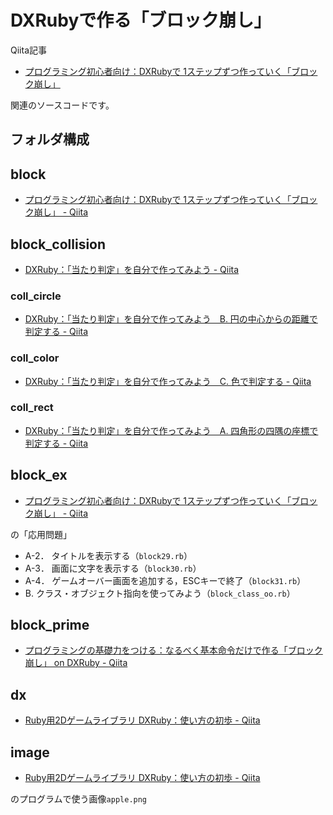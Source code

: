 # DXRubyで作る「ブロック崩し」

Qiita記事

- [プログラミング初心者向け：DXRubyで 1ステップずつ作っていく「ブロック崩し」](https://qiita.com/noanoa07/items/9ebc059550c620ab223c)

関連のソースコードです。

## フォルダ構成
## block
- [プログラミング初心者向け：DXRubyで 1ステップずつ作っていく「ブロック崩し」 - Qiita](https://qiita.com/noanoa07/items/9ebc059550c620ab223c)


## block_collision
- [DXRuby：「当たり判定」を自分で作ってみよう - Qiita](https://qiita.com/noanoa07/items/b7d647bba20116c41a77)

### coll_circle
- [DXRuby：「当たり判定」を自分で作ってみよう　B. 円の中心からの距離で判定する - Qiita](https://qiita.com/noanoa07/items/093989a7cc9c2853c11b)

### coll_color
- [DXRuby：「当たり判定」を自分で作ってみよう　C. 色で判定する - Qiita](https://qiita.com/noanoa07/items/52eda04c7150dd3c1ea8)

### coll_rect
- [DXRuby：「当たり判定」を自分で作ってみよう　A. 四角形の四隅の座標で判定する - Qiita](https://qiita.com/noanoa07/items/0d62604c769b9810c905)


## block_ex
- [プログラミング初心者向け：DXRubyで 1ステップずつ作っていく「ブロック崩し」 - Qiita](https://qiita.com/noanoa07/items/9ebc059550c620ab223c)

の「応用問題」

- A-2． タイトルを表示する（`block29.rb`）
- A-3． 画面に文字を表示する（`block30.rb`）
- A-4． ゲームオーバー画面を追加する，ESCキーで終了（`block31.rb`）
- B. クラス・オブジェクト指向を使ってみよう（`block_class_oo.rb`）


## block_prime
- [プログラミングの基礎力をつける：なるべく基本命令だけで作る「ブロック崩し」 on DXRuby - Qiita](https://qiita.com/noanoa07/items/f4c559d2e63507694f62)


## dx
- [Ruby用2Dゲームライブラリ DXRuby：使い方の初歩 - Qiita](https://qiita.com/noanoa07/items/bced6519d9b53685b651)

## image
- [Ruby用2Dゲームライブラリ DXRuby：使い方の初歩 - Qiita](https://qiita.com/noanoa07/items/bced6519d9b53685b651)

のプログラムで使う画像`apple.png`